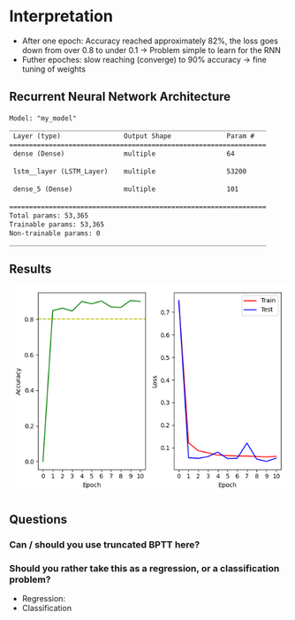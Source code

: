 # Interpretation 

- After one epoch: Accuracy reached approximately 82%, the loss goes down from over 0.8 to under 0.1 -> Problem simple to learn for the RNN
- Futher epoches: slow reaching (converge) to 90% accuracy -> fine tuning of weights 

## Recurrent Neural Network Architecture

```console
Model: "my_model"
_________________________________________________________________
 Layer (type)                Output Shape              Param #   
=================================================================
 dense (Dense)               multiple                  64        
                                                                 
 lstm__layer (LSTM_Layer)    multiple                  53200     
                                                                 
 dense_5 (Dense)             multiple                  101       
                                                                 
=================================================================
Total params: 53,365
Trainable params: 53,365
Non-trainable params: 0
_________________________________________________________________

```

## Results

![alt text](result.png)

## Questions

### Can / should you use truncated BPTT here?

### Should you rather take this as a regression, or a classification problem?

- Regression:
- Classification
